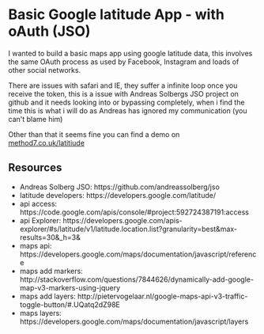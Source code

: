 <h1>Basic Google latitude App - with oAuth (JSO)</h1>

<p>I wanted to build a basic maps app using google latitude data, this involves the same OAuth 
	process as used by Facebook, Instagram and loads of other social networks.</p>

<p>There are issues with safari and IE, they suffer a infinite loop once you receive the token, 
	this is a issue with Andreas Solbergs JSO project on github and it needs looking into or 
	bypassing completely, when i find the time this is what i will do as Andreas has ignored my communication (you can't blame him)</p>

<p>Other than that it seems fine you can find a demo on <a target="_blank" href="http://www.method7.co.uk/latitude">method7.co.uk/latitiude</a></p>

<h2>Resources</h2>

<ul>
	<li>Andreas Solberg JSO: https://github.com/andreassolberg/jso</li>
	<li>latitude developers: https://developers.google.com/latitude/</li>
	<li>api access: https://code.google.com/apis/console/#project:592724387191:access</li>
	<li>api Explorer: https://developers.google.com/apis-explorer/#s/latitude/v1/latitude.location.list?granularity=best&max-results=30&_h=3&</li>
	<li>maps api: https://developers.google.com/maps/documentation/javascript/reference</li>
	<li>maps add markers: http://stackoverflow.com/questions/7844626/dynamically-add-google-map-v3-markers-using-jquery</li>
	<li>maps add layers: http://pietervogelaar.nl/google-maps-api-v3-traffic-toggle-button/#.UQatq2dZ98E</li>
	<li>maps layers: https://developers.google.com/maps/documentation/javascript/layers</li>
</ul>